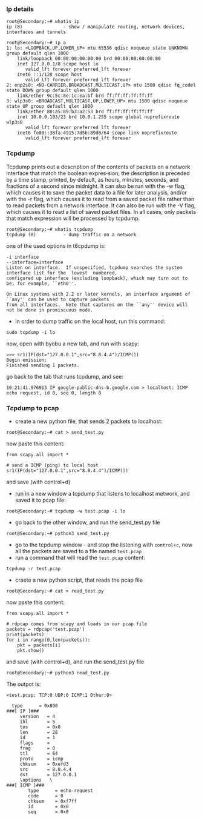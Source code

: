 ### Ip details
```
root@Secondary:~# whatis ip
ip (8)               - show / manipulate routing, network devices, interfaces and tunnels

root@Secondary:~# ip a
1: lo: <LOOPBACK,UP,LOWER_UP> mtu 65536 qdisc noqueue state UNKNOWN group default qlen 1000
    link/loopback 00:00:00:00:00:00 brd 00:00:00:00:00:00
    inet 127.0.0.1/8 scope host lo
       valid_lft forever preferred_lft forever
    inet6 ::1/128 scope host
       valid_lft forever preferred_lft forever
2: enp2s0: <NO-CARRIER,BROADCAST,MULTICAST,UP> mtu 1500 qdisc fq_codel state DOWN group default qlen 1000
    link/ether 9c:5c:8e:1c:ea:bf brd ff:ff:ff:ff:ff:ff
3: wlp3s0: <BROADCAST,MULTICAST,UP,LOWER_UP> mtu 1500 qdisc noqueue state UP group default qlen 1000
    link/ether 80:a5:89:b3:a2:53 brd ff:ff:ff:ff:ff:ff
    inet 10.0.0.103/23 brd 10.0.1.255 scope global noprefixroute wlp3s0
       valid_lft forever preferred_lft forever
    inet6 fe80::38fa:4915:7d5b:89d0/64 scope link noprefixroute
       valid_lft forever preferred_lft forever
```
### Tcpdump
Tcpdump  prints out a description of the contents of packets on a network interface that match the boolean expres‐sion; the description is preceded by a time stamp, printed, by default, as hours, minutes, seconds, and  fractions of  a  second  since  midnight.  It can also be run with the -w flag, which causes it to save the packet data to a
       file for later analysis, and/or with the -r flag, which causes it to read from a saved packet file rather than  to
       read  packets  from  a  network interface.  It can also be run with the -V flag, which causes it to read a list of
       saved packet files. In all cases, only packets that match expression will be processed by tcpdump.

```
root@Secondary:~# whatis tcpdump
tcpdump (8)          - dump traffic on a network
```

one of the used options in t6cpdump is:
```
-i interface
--interface=interface
Listen on interface.  If unspecified, tcpdump searches the system interface list for the  lowest  numbered,
configured up interface (excluding loopback), which may turn out to be, for example, ``eth0''.

On Linux systems with 2.2 or later kernels, an interface argument of ``any'' can be used to capture packets
from all interfaces.  Note that captures on the ``any'' device will not be done in promiscuous mode.

```

* in order to dump traffic on the local host, run this command:
```
sudo tcpdump -i lo
```
now, open with byobu a new tab, and run with scapy:
```
>>> sr1(IP(dst="127.0.0.1",src="8.8.4.4")/ICMP())
Begin emission:
Finished sending 1 packets.
```
go back to the tab that runs tcpdump, and see:
```
10:21:41.976913 IP google-public-dns-b.google.com > localhost: ICMP echo request, id 0, seq 0, length 8
```

### Tcpdump to pcap
* create a new python file, that sends 2 packets to localhost:
```
root@Secondary:~# cat > send_test.py
```
now paste this content:
```
from scapy.all import *

# send a ICMP (ping) to local host
sr1(IP(dst="127.0.0.1",src="8.8.4.4")/ICMP())
```
and save (with control+d)

* run in a new window a tcpdump that listens to localhost metwork, and saved it to pcap file:
```
root@Secondary:~# tcpdump -w test.pcap -i lo
```
* go back to the other window, and run the send_test.py file
```
root@Secondary:~# python3 send_test.py
```
* go to the tcpdump window - and stop the listening with `control+c`, now all the packets are saved to a file named `test.pcap`
* run a command that will read the `test.pcap` content:
```
tcpdump -r test.pcap
```
* craete a new python script, that reads the pcap file
```
root@Secondary:~# cat > read_test.py
```
now paste this content:
```
from scapy.all import *

# rdpcap comes from scapy and loads in our pcap file
packets = rdpcap('test.pcap')
print(packets)
for i in range(0,len(packets)):
    pkt = packets[i]
    pkt.show()

```
and save (with control+d), and run the send_test.py file
```
root@Secondary:~# python3 read_test.py
```

The outpot is:
```
<test.pcap: TCP:0 UDP:0 ICMP:1 Other:0>

  type      = 0x800
###[ IP ]###
     version   = 4
     ihl       = 5
     tos       = 0x0
     len       = 28
     id        = 1
     flags     =
     frag      = 0
     ttl       = 64
     proto     = icmp
     chksum    = 0xefd3
     src       = 8.8.4.4
     dst       = 127.0.0.1
     \options   \
###[ ICMP ]###
        type      = echo-request
        code      = 0
        chksum    = 0xf7ff
        id        = 0x0
        seq       = 0x0
```
